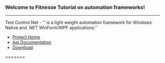 ###  Welcome to Fitnesse Tutorial on automation frameworks!
***

Test Control.Net  - '' is a light weight automation framework for Windows Native and .NET WinForm/WPF applications.''
  * [Project Home](http://testcontrol.org)
  * [Api Documentation](http://testcontrol.org/Help/html/R_Project_Documentation.htm)
  * [Download](http://testcontrol.codeplex.com/releases)


=======
